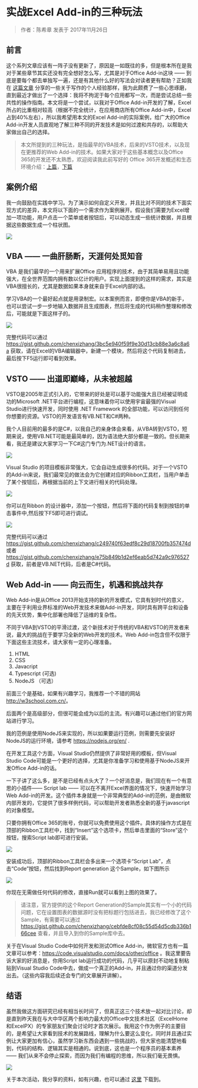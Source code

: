 # 实战Excel Add-in的三种玩法
> 作者：陈希章 发表于 2017年11月26日

## 前言
这个系列文章应该有一阵子没有更新了，原因是一如既往的多，但是根本所在是我对于某些章节其实还没有完全想好怎么写，尤其是对于Office Add-in这块 —— 到底是要每个都去单独写一遍，还是有其他什么好的写法会对读者更有帮助？正如我在 [这篇文章](https://www.linkedin.com/pulse/%E6%88%91%E5%88%86%E4%BA%AB%E7%BB%99%E5%A4%A7%E5%AE%B6%E7%9A%84%E4%B8%AA%E4%BA%BA%E5%86%99%E4%BD%9C%E7%BB%8F%E9%AA%8C-%E5%B8%8C%E7%AB%A0-%E9%99%88/?trackingId=oVKlHAByFMtC%2FPtv58IMnw%3D%3D) 分享的一些关于写作的个人经验那样，我为此颇费了一些心思琢磨，直到最近才做出了一个选择：我将不拘泥于每个应用都写一次，而是尝试总结一些共性的操作指南。本文将是一个尝试，以我对于Office Add-in开发的了解，Excel所占的比重相对较高（根据不完全统计，在应用商店所有Office Add-in中，Excel占到40%左右），所以我希望用本文的Excel Add-in的实际案例，给广大的Office Add-in开发人员直观地了解三种不同的开发技术是如何过渡和共存的，以帮助大家做出自己的选择。

> 本文所提到的三种玩法，是指最早的VBA技术，后来的VSTO技术，以及现在更推荐的Web Add-in的技术。如果大家对于这些基本概念以及Office 365的开发还不太熟悉，欢迎阅读我此前写好的 Office 365开发概述和生态环境介绍：[上篇](office365dev-overview-1.md)，[下篇](office365dev-overview-2.md)

## 案例介绍
我一向鼓励在实践中学习。为了演示如何自定义开发，并且比对不同的技术下面实现方式的差异，本文将以下面的一个需求作为案例展开。假设我们需要为Excel增加一项功能，用户点击一个菜单或者按钮后，可以动态生成一些统计数据，并且根据这些数据生成一个柱状图。

![](images/reportgeneration.PNG)


## VBA —— 一曲肝肠断，天涯何处觅知音

VBA 是我们最早的一个用来扩展Office 应用程序的技术，由于其简单易用且功能强大，在全世界范围内拥有数以亿计的用户。实现上面提到的这样的需求，其实是VBA很擅长的，尤其是数据如果本身就来自于Excel内部的话。

学习VBA的一个最好起点就是用录制宏。以本案例而言，即便你是VBA的新手，也可以尝试一步一步地输入数据并且生成图表，然后将生成的代码稍作整理和修改后，可能就是下面这样子的。

![](images/reportgenerator-vba.PNG)

完整代码可以通过 <https://gist.github.com/chenxizhang/3bc5e940f59f9e30d13cb88e3a6c8a6a> 获取，请在Excel的VBA编辑器中，新建一个模块，然后将这个代码复制进去，最后按下F5运行即可看到效果。


## VSTO —— 出道即巅峰，从未被超越

VSTO是2005年正式引入的，它带来的好处是可以基于功能强大且已经被证明成功的Microsoft .NET平台进行编程，这意味着你可以使用宇宙最强的Visual Studio进行快速开发，同时使用 .NET Framework 的全部功能，可以访问到任何你想要的资源。VSTO的开发语言有VB.NET和C#两种。

我个人目前用的最多的是C#，以我自己的亲身体会来看，从VBA转到VSTO，短期来说，使用VB.NET可能是最简单的，因为语法绝大部分都是一致的。但长期来看，我还是建议大家学习一下C#这门专门为.NET设计的语言。

![](images/vsto-excel-template.PNG)

Visual Studio 的项目模板非常强大，它会自动生成很多的代码。对于一个VSTO的Add-in来说，我们最常见的做法会为它创建对应的Ribbon工具栏，当用户单击了某个按钮后，再根据当前的上下文进行相关的代码处理。

![](images/vsto-ribbon.PNG)

你可以在Ribbon 的设计器中，添加一个按钮，然后将下面的代码复制到按钮的单击事件中,然后按下F5即可进行调试。

![](images/vsto-exceladdin.png)

完整代码可以通过<https://gist.github.com/chenxizhang/c249740f63edf8c29d18700fb357474d> 或者 <https://gist.github.com/chenxizhang/e75b849b1d2ef6eab5d742a9c976527d> 获取，前者是VB.NET代码，后者是C#代码。


## Web Add-in —— 向云而生，机遇和挑战共存

Web Add-in是从Office 2013开始支持的新的开发模式，它具有划时代的意义，主要在于利用业界标准的Web开发技术来做Add-in开发，同时具有跨平台和设备的先天优势，集中化部署也降低了运维的复杂性。

不同于VBA到VSTO的平滑过渡，这个新技术对于传统的VBA和VSTO的开发者来说，最大的挑战在于要学习全新的Web开发的技术。Web Add-in包含但不仅限于下面这些主流技术，请大家有一定的心理准备。

1. HTML
2. CSS
3. Javacript
4. Typescript (可选)
5. NodeJS （可选）

前面三个是基础，如果有兴趣学习，我推荐一个不错的网站 <http://w3school.com.cn/>。

后面两个是高级部分，但很可能会成为以后的主流。有兴趣可以通过他们的官方网站进行学习。

我的范例是使用NodeJS来实现的，所以如果要运行范例，则需要先安装好NodeJS的运行环境，请参考 <https://nodejs.org/en/> .

在开发工具这个方面，Visual Studio仍然提供了非常好用的模板，但Visual Studio Code可能是一个更好的选择，尤其是你准备学习和使用基于NodeJS来开发Office Add-in的话。

一下子讲了这么多，是不是已经有点头大了？一个好消息是，我们现在有一个有意思的小插件—— Script lab —— 可以在不离开Excel界面的情况下，快速开始学习Web Add-in的开发。这个插件本身就是一个非常典型的Add-in的范例，是由微软内部开发的，它提供了很多样例代码，可以帮助开发者熟悉全新的基于javascript的对象模型。

只要你拥有Office 365的账号，你就可以免费使用这个插件。具体的操作方式是在顶部的Ribbon工具栏中，找到“Insert”这个选项卡，然后单击里面的“Store”这个按钮，搜索Script lab即可进行安装。

![](images/scriptlabsetup.PNG)

安装成功后，顶部的Ribbon工具栏会多出来一个选项卡“Script Lab”，点击“Code”按钮，然后找到Report generation 这个Sample，如下图所示

![](images/scriptlab.png)

你现在无需做任何代码的修改，直接Run就可以看到上图的效果了。

> 请注意，官方提供的这个Report Generation的Sample其实有一个小的代码问题，它在设置图表的数据源时没有把标题行包括进去，我已经修改了这个Sample，有需要可以通过 <https://gist.github.com/chenxizhang/cebfde8cf08c55d54d5cdb336b166cee> 查看，并且导入到你的Sample库中去。


关于在Visual Studio Code中如何开发和测试Office Add-in，微软官方也有一篇文章可以参考：<https://code.visualstudio.com/docs/other/office> 。我这里要告诉大家的好消息是，你用Script lab运行成功的代码，几乎可以原封不动地复制粘贴到Visual Studio Code中去，做成一个真正的Add-in，并且通过你的渠道分发出去。（这些内容我后续还会专门的文章展开讲解）。


## 结语

虽然我做这方面研究已经有相当长时间了，但真正这三个技术放一起对比讨论，却是直到昨天我在与大中华区两个影响力最大的Office中文技术社区（ExcelHome和ExcelPX）的专家朋友们聚会讨论时才首次展示。我用这个作为例子的主要目的，是希望让大家看到技术的发展路线，理解为什么要这么变化，同时并且通过实例让大家更加有信心，虽然学习新东西会遇到一些挑战的，但大家也能清楚地看到，代码的结构、逻辑其实是相通的。说到底，这也是一个程序员的基本素养 —— 我们从来不会停止探索，而因为我们有编程的思维，所以我们毫无畏惧。

![](images/Image_20171126224729.jpg)

关于本次活动，我分享的资料，如有兴趣，也可以通过 [这里](assets/Office技术社区新老朋友见面会-陈希章.pdf) 下载到。